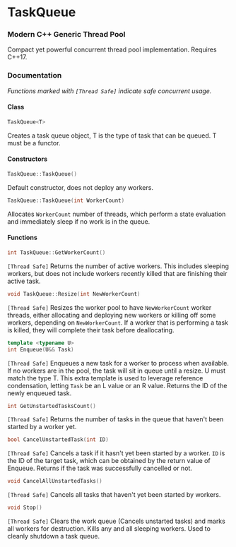 # TaskQueue
### Modern C++ Generic Thread Pool

Compact yet powerful concurrent thread pool implementation. Requires C++17.

### Documentation
*Functions marked with `[Thread Safe]` indicate safe concurrent usage.*

#### Class
```cpp
TaskQueue<T>
```
Creates a task queue object, T is the type of task that can be queued. T must be a functor.

#### Constructors

```cpp
TaskQueue::TaskQueue()
```
Default constructor, does not deploy any workers.

```cpp
TaskQueue::TaskQueue(int WorkerCount)
```
Allocates `WorkerCount` number of threads, which perform a state evaluation and immediately sleep if no work is in the queue.

#### Functions

```cpp
int TaskQueue::GetWorkerCount()
```
`[Thread Safe]` Returns the number of active workers. This includes sleeping workers, but does not include workers recently killed that are finishing their active task.

```cpp
void TaskQueue::Resize(int NewWorkerCount)
```
`[Thread Safe]` Resizes the worker pool to have `NewWorkerCount` worker threads, either allocating and deploying new workers or killing off some workers, depending on `NewWorkerCount`. If a worker that is performing a task is killed, they will complete their task before deallocating.

```cpp
template <typename U>
int Enqueue(U&& Task)
```
`[Thread Safe]` Enqueues a new task for a worker to process when available. If no workers are in the pool, the task will sit in queue until a resize. U must match the type T. This extra template is used to leverage reference condensation, letting `Task` be an L value or an R value. Returns the ID of the newly enqueued task.

```cpp
int GetUnstartedTasksCount()
```
`[Thread Safe]` Returns the number of tasks in the queue that haven't been started by a worker yet.

```cpp
bool CancelUnstartedTask(int ID)
```
`[Thread Safe]` Cancels a task if it hasn't yet been started by a worker. `ID` is the ID of the target task, which can be obtained by the return value of Enqueue. Returns if the task was successfully cancelled or not.

```cpp
void CancelAllUnstartedTasks()
```
`[Thread Safe]` Cancels all tasks that haven't yet been started by workers.

```cpp
void Stop()
```
`[Thread Safe]` Clears the work queue (Cancels unstarted tasks) and marks all workers for destruction. Kills any and all sleeping workers. Used to cleanly shutdown a task queue.
